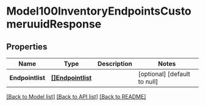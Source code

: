 # Model100InventoryEndpointsCustomeruuidResponse

## Properties
Name | Type | Description | Notes
------------ | ------------- | ------------- | -------------
**Endpointlist** | [**[]Endpointlist**](Endpointlist.md) |  | [optional] [default to null]

[[Back to Model list]](../README.md#documentation-for-models) [[Back to API list]](../README.md#documentation-for-api-endpoints) [[Back to README]](../README.md)


